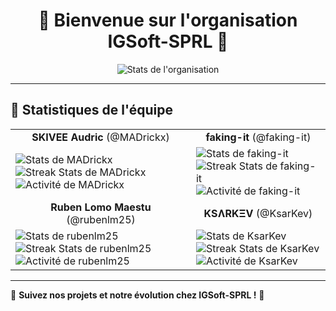 <h1 align="center">🚀 Bienvenue sur l'organisation IGSoft-SPRL 🚀</h1>

<p align="center">
  <img src="https://github-readme-streak-stats.herokuapp.com/?user=IGSoft-SPRL&theme=dark" alt="Stats de l'organisation" />
</p>

---

## 👥 Statistiques de l'équipe

<table>
  <tr>
    <td align="center"><strong>SKIVEE Audric</strong> (@MADrickx)</td>
    <td align="center"><strong>faking-it</strong> (@faking-it)</td>
  </tr>
  <tr>
    <td>
      <img src="https://github-readme-stats.vercel.app/api?username=MADrickx&show_icons=true&theme=dark" alt="Stats de MADrickx" />
      <br />
      <img src="https://github-readme-streak-stats.herokuapp.com/?user=MADrickx&theme=dark" alt="Streak Stats de MADrickx" />
      <br />
      <img src="https://github-readme-activity-graph.vercel.app/graph?username=MADrickx&theme=react-dark" alt="Activité de MADrickx" />
    </td>
    <td>
      <img src="https://github-readme-stats.vercel.app/api?username=faking-it&show_icons=true&theme=dark" alt="Stats de faking-it" />
      <br />
      <img src="https://github-readme-streak-stats.herokuapp.com/?user=faking-it&theme=dark" alt="Streak Stats de faking-it" />
      <br />
      <img src="https://github-readme-activity-graph.vercel.app/graph?username=faking-it&theme=react-dark" alt="Activité de faking-it" />
    </td>
  </tr>
  <tr>
    <td align="center"><strong>Ruben Lomo Maestu</strong> (@rubenlm25)</td>
    <td align="center"><strong>KSɅRKΞV</strong> (@KsarKev)</td>
  </tr>
  <tr>
    <td>
      <img src="https://github-readme-stats.vercel.app/api?username=rubenlm25&show_icons=true&theme=dark" alt="Stats de rubenlm25" />
      <br />
      <img src="https://github-readme-streak-stats.herokuapp.com/?user=rubenlm25&theme=dark" alt="Streak Stats de rubenlm25" />
      <br />
      <img src="https://github-readme-activity-graph.vercel.app/graph?username=rubenlm25&theme=react-dark" alt="Activité de rubenlm25" />
    </td>
    <td>
      <img src="https://github-readme-stats.vercel.app/api?username=KsarKev&show_icons=true&theme=dark" alt="Stats de KsarKev" />
      <br />
      <img src="https://github-readme-streak-stats.herokuapp.com/?user=KsarKev&theme=dark" alt="Streak Stats de KsarKev" />
      <br />
      <img src="https://github-readme-activity-graph.vercel.app/graph?username=KsarKev&theme=react-dark" alt="Activité de KsarKev" />
    </td>
  </tr>
</table>

---

🚀 **Suivez nos projets et notre évolution chez IGSoft-SPRL !** 🚀
